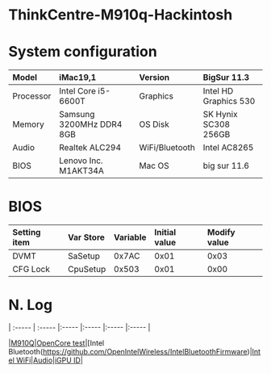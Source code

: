 # ThinkCentre-M910q-Hackintosh

# System configuration
|Model  |iMac19,1  |Version	|BigSur 11.3|
| :----- | :----- |:----- |:----- |
|Processor |Intel Core i5-6600T	|Graphics	|Intel HD Graphics 530|
|Memory	   |Samsung 3200MHz DDR4 8GB	|OS Disk	|SK Hynix SC308 256GB|
|Audio	   |Realtek ALC294	|WiFi/Bluetooth	|Intel AC8265|
|BIOS      |Lenovo Inc. M1AKT34A  |Mac OS| big sur 11.6|


# BIOS

|Setting item|Var Store|Variable|Initial value|Modify value|
| :----- | :----- |:----- |:----- |:----- |
|DVMT|SaSetup|0x7AC|0x01|0x03|
|CFG Lock|CpuSetup|0x503|0x01|0x00 |

# N. Log
| :----- | :----- |:----- |:----- |:----- |:----- |

|[M910Q](https://github.com/gxz0233/M910Q_Hackintosh)|[OpenCore test](https://opencore.slowgeek.com/)|[Intel Bluetooth(https://github.com/OpenIntelWireless/IntelBluetoothFirmware)|[Intel WiFi](https://github.com/OpenIntelWireless/itlwm)|[Audio](https://github.com/acidanthera/appleALC/wiki/Supported-codecs)|[iGPU ID](https://blog.daliansky.net/Intel-core-display-platformID-finishing.html)|

